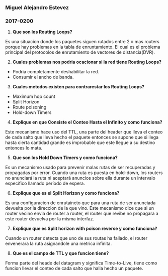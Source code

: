 ### Miguel Alejandro Estevez
### 2017-0200
1. **Que son los Routing Loops?**

Es una situacion donde los paquetes siguen rutados entre 2 o mas routers porque hay problemas en la tabla de enruntamiento. El cual es el problema principal del protocolos de enrutamiento de vectores de distancia(DVR).

2. **Cuales problemas nos podria ocacionar si la red tiene Routing Loops?**

* Podria completamente deshabilitar la red.
* Consumir el ancho de banda.

3. **Cuales metodos existen para contrarestar los Routing Loops?**

* Maximum hop count
* Split Horizon
* Route poisoning
* Hold-down Timers

4. **Explique en que Consiste el Conteo Hasta el Infinito y como funciona?**

Este mecanismo hace uso del TTL, una parte del header que lleva el conteo de cada salto que lleva hecho el paquete entonces se supone que si llega hasta cierta cantidad grande es improbable que este llegue a su destino entonces lo mata.

5. **Que son los Hold Down Timers y como funciona?**

Es un mecanismo usado para prevenir malas rutas de ser recuperadas y propagadas por error. Cuando una ruta es puesta en hold-down, los routers no anunciará la ruta ni aceptará anuncios sobre ella durante un intervalo específico llamado período de espera.

6. **Explique que es el Split Horizon y como funciona?**

Es una configuracion de enrutaineto que para una ruta de ser anunciada devuelta por la direccion de la que vino. Este mecanismo dice que si un router vecino envia de router a router, el router que revibe no propagara a este router devuelva por la misma interfaz.

7. **Explique que es Split horizon with poison reverse y como funciona?**

Cuando un router detecta que uno de sus routas ha fallado, el router envenerara la ruta asignandole una metrica infinita.

8. **Que es el campo de TTL y que funcion tiene?**

Forma parte del heade del datagram y significa Time-to-Live, tiene como funcion llevar el conteo de cada salto que halla hecho un paquete.
